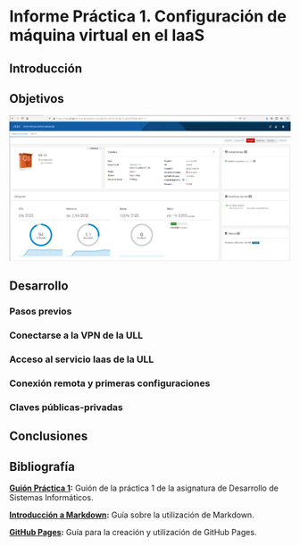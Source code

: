 # Informe Práctica 1. Configuración de máquina virtual en el IaaS
## Introducción

## Objetivos

![Image of Yaktocat](https://github.com/ULL-ESIT-INF-DSI-2021/ull-esit-inf-dsi-20-21-prct01-iaas-alu0101123677/blob/main/docs/img/image1.png)

## Desarrollo

### Pasos previos

### Conectarse a la VPN de la ULL

### Acceso al servicio Iaas de la ULL

### Conexión remota y primeras configuraciones

### Claves públicas-privadas

###

## Conclusiones

## Bibliografía

**[Guión Práctica 1](https://ull-esit-inf-dsi-2021.github.io/prct01-iaas/):** Guión de la práctica 1 de la asignatura de Desarrollo de Sistemas Informáticos.

**[Introducción a Markdown](https://guides.github.com/features/mastering-markdown/):** Guía sobre la utilización de Markdown.

**[GitHub Pages](https://docs.github.com/en/github/working-with-github-pages):** Guía para la creación y utilización de GitHub Pages.


